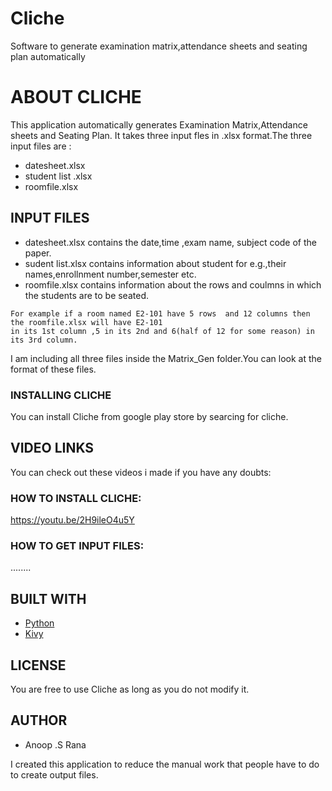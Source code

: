 # Cliche
Software to generate examination matrix,attendance sheets and seating plan automatically

# ABOUT CLICHE

This application automatically generates Examination Matrix,Attendance sheets and Seating Plan.
It takes three input fles in .xlsx format.The three input files are :
* datesheet.xlsx
* student list .xlsx
* roomfile.xlsx

## INPUT FILES
* datesheet.xlsx contains the date,time ,exam name, subject code of the paper.
* sudent list.xlsx contains information about student for e.g.,their names,enrollnment number,semester etc.
* roomfile.xlsx contains information about the rows and coulmns in which the students are to be seated.

```
For example if a room named E2-101 have 5 rows  and 12 columns then the roomfile.xlsx will have E2-101 
in its 1st column ,5 in its 2nd and 6(half of 12 for some reason) in its 3rd column.
```
I am including all three files inside the Matrix_Gen folder.You can look at the format of these files.

### INSTALLING CLICHE

You can install Cliche from google play store by searcing for cliche.

## VIDEO LINKS

You can check out these videos i made if you have any doubts:

### HOW TO INSTALL CLICHE:

https://youtu.be/2H9ileO4u5Y

### HOW TO GET INPUT FILES:

........

## BUILT WITH

* [Python](https://www.python.org/)
* [Kivy](https://kivy.org/#home)


## LICENSE

You are free to use Cliche as long as you do not modify it.

## AUTHOR

* Anoop .S Rana

I created this application to reduce the manual work that people have to do to create output files. 

